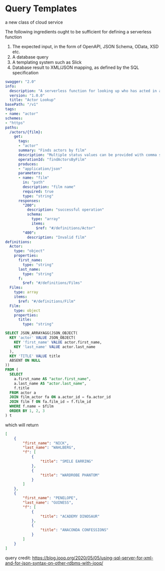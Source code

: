# Query Templates
a new class of cloud service

The following ingredients ought to be sufficient for defining a serverless function

1. The expected input, in the form of OpenAPI, JSON Schema, OData, XSD etc.
2. A database query
3. A templating system such as Slick
4. Database result to XML/JSON mapping, as defined by the SQL specification

```yaml
swagger: "2.0"
info:
  description: "A serverless function for looking up who has acted in a given film"
  version: "1.0.0"
  title: "Actor Lookup"
basePath: "/v1"
tags:
- name: "actor"
schemes:
- "https"
paths:
  /actors/{film}:
    get:
      tags:
      - "actor"
      summary: "Finds actors by film"
      description: "Multiple status values can be provided with comma separated strings"
      operationId: "findActorsByFilm"
      produces:
      - "application/json"
      parameters:
      - name: "film"
        in: "path"
        description: "film name"
        required: true
        type: "string"
      responses:
        "200":
          description: "successful operation"
          schema:
            type: "array"
            items:
              $ref: "#/definitions/Actor"
        "400":
          description: "Invalid film"
definitions:
  Actor:
    type: "object"
    properties:
      first_name:
        type: "string"
      last_name:
        type: "string"
      f:
        $ref: "#/definitions/Films"
  Films:
    type: array
    items:
      $ref: "#/definitions/Film"
  Film:
    type: object
    properties:
      title:
        type: "string"
```

```sql
SELECT JSON_ARRAYAGG(JSON_OBJECT(
  KEY 'actor' VALUE JSON_OBJECT(
    KEY 'first_name' VALUE actor.first_name,
    KEY 'last_name' VALUE actor.last_name
  ),
  KEY 'TITLE' VALUE title
  ABSENT ON NULL
))
FROM (
  SELECT
    a.first_name AS "actor.first_name", 
    a.last_name AS "actor.last_name", 
    f.title
  FROM actor a
  JOIN film_actor fa ON a.actor_id = fa.actor_id
  JOIN film f ON fa.film_id = f.film_id
  WHERE f.name = $film
  ORDER BY 1, 2, 3
) t
```

which will return
```json
[
    {
        "first_name": "NICK",
        "last_name": "WAHLBERG",
        "f": [
            {
                "title": "SMILE EARRING"
            },
            {
                "title": "WARDROBE PHANTOM"
            }
        ]
    },
    {
        "first_name": "PENELOPE",
        "last_name": "GUINESS",
        "f": [
            {
                "title": "ACADEMY DINOSAUR"
            },
            {
                "title": "ANACONDA CONFESSIONS"
            }
        ]
    }
]
```

query credit: https://blog.jooq.org/2020/05/05/using-sql-server-for-xml-and-for-json-syntax-on-other-rdbms-with-jooq/

